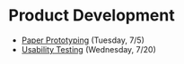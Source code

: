 # Product Development

- [Paper Prototyping](https://github.com/ga-adi-nyc/Course-Materials/tree/master/lessons/product-development/paper-prototyping) (Tuesday, 7/5)
- [Usability Testing](https://github.com/ga-adi-nyc/Course-Materials/tree/master/lessons/testing/usability-testing-lesson) (Wednesday, 7/20)
